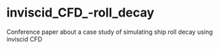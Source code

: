 # inviscid_CFD_-roll_decay
Conference paper about a case study of simulating ship roll decay using inviscid CFD
